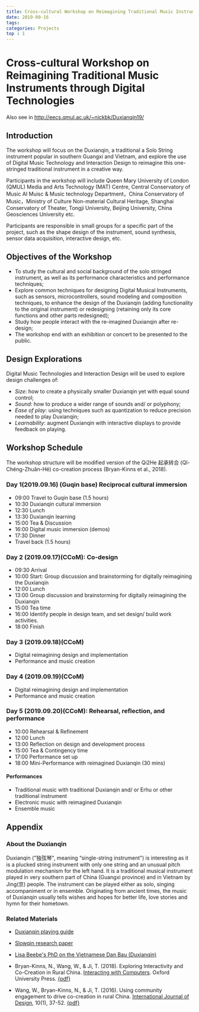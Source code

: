 ```yaml
---
title: Cross-cultural Workshop on Reimagining Traditional Music Instruments through Digital Technologies
date: 2019-09-16
tags:
categories: Projects
top : 1
---
```


# Cross-cultural Workshop on Reimagining Traditional Music Instruments through Digital Technologies

Also see in http://eecs.qmul.ac.uk/~nickbk/Duxianqin19/

## Introduction

The workshop will focus on the Duxianqin, a traditional a Solo String instrument popular in southern Guangxi and Vietnam, and explore the use of Digital Music Technology and Interaction Design to reimagine this one-stringed traditional instrument in a creative way.

Participants in the workshop will include Queen Mary University of London (QMUL) Media and Arts Technology (MAT) Centre, Central Conservatory of Music AI Muisc & Music technology Department，China Conservatory of Music，Ministry of Culture Non-material Cultural Heritage,  Shanghai Conservatory of Theater, Tongji University, Beijing University, China Geosciences University etc.

Participants are responsible in small groups for a specific part of the project, such as the shape design of the instrument, sound synthesis, sensor data acquisition, interactive design, etc.

## Objectives of the Workshop

- To study the cultural and social background of the solo stringed instrument, as well as its performance characteristics and performance techniques;
- Explore common techniques for designing Digital Musical Instruments, such as sensors, microcontrollers, sound modeling and composition techniques, to enhance the design of the Duxianqin (adding functionality to the original instrument) or redesigning (retaining only its core functions and other parts redesigned);
- Study how people interact with the re-imagined Duxianqin after re-design;
- The workshop end with an exhibition or concert to be presented to the public.

## Design Explorations

Digital Music Technologies and Interaction Design will be used to explore design challenges of:

- *Size*: how to create a physically smaller Duxianqin yet with equal sound control;
- *Sound*: how to produce a wider range of sounds and/ or polyphony;
- *Ease of play*: using techniques such as quantization to reduce precision needed to play Duxianqin;
- *Learnability*: augment Duxianqin with interactive displays to provide feedback on playing.



## Workshop Schedule

The workshop structure will be modified version of the Qi2He 起承转合 (Qǐ-Chéng-Zhuǎn-Hé) co-creation process (Bryan-Kinns et al., 2018).

### Day 1(2019.09.16) (Guqin base) Reciprocal cultural immersion

- 09:00 Travel to Guqin base (1.5 hours)
- 10:30 Duxianqin cultural immersion
- 12:30 Lunch
- 13:30 Duxianqin learning
- 15:00 Tea & Discussion
- 16:00 Digital music immersion (demos)
- 17:30 Dinner
- Travel back (1.5 hours)

### Day 2 (2019.09.17)(CCoM): Co-design

- 09:30 Arrival
- 10:00 Start: Group discussion and brainstorming for digitally reimagining the Duxianqin
- 12:00 Lunch
- 13:00 Group discussion and brainstorming for digitally reimagining the Duxianqin
- 15:00 Tea time
- 16:00 Identify people in design team, and set design/ build work activities.
- 18:00 Finish

### Day 3 (2019.09.18)(CCoM)

- Digital reimagining design and implementation
- Performance and music creation

### Day 4 (2019.09.19)(CCoM)

- Digital reimagining design and implementation
- Performance and music creation

### Day 5 (2019.09.20)(CCoM): Rehearsal, reflection, and performance

- 10:00 Rehearsal & Refinement
- 12:00 Lunch
- 13:00 Reflection on design and development process
- 15:00 Tea & Contingency time
- 17:00 Performance set up
- 18:00 Mini-Performance with reimagined Duxianqin (30 mins)

#### Performances

- Traditional music with traditional Duxianqin and/ or Erhu or other traditional instrument
- Electronic music with reimagined Duxianqin
- Ensemble music 

## Appendix

### About the Duxianqin

Duxianqin ("独弦琴", meaning “single-string instrument”) is interesting as it is a plucked string instrument with only one string and an unusual pitch modulation mechanism for the left hand. It is a traditional musical instrument played in very southern part of China (Guangxi province) and in Vietnam by Jing(京) people. The instrument can be played either as solo, singing accompaniment or in ensemble. Originating from ancient times, the music of Duxianqin usually tells wishes and hopes for better life, love stories and hymn for their hometown.

### Related Materials

- [Duxianqin playing guide](http://eecs.qmul.ac.uk/~nickbk/Duxianqin19/pdfs/Duxianqin_playing.pdf)

- [Slowqin research paper](http://eecs.qmul.ac.uk/~nickbk/Duxianqin19/pdfs/slowqin.pdf)

- [Lisa Beebe's PhD on the Vietnamese Dan Bau (Duxianqin)](http://eecs.qmul.ac.uk/~nickbk/Duxianqin19/pdfs/DANBAU_PhD.pdf)

- Bryan-Kinns, N., Wang, W., & Ji, T. (2018). Exploring Interactivity and Co-Creation in Rural China. [Interacting with Computers](https://academic.oup.com/iwc/advance-article/doi/10.1093/iwc/iwy010/4993736?guestAccessKey=5a7404af-eea0-4154-8a78-c2ab7dff8204). Oxford University Press. [{pdf}](http://eecs.qmul.ac.uk/~nickbk/Duxianqin19/pdfs/BryanKinns_Wang_Ji_2018_Exploring_Interactivity_IwC.pdf)

- Wang, W., Bryan-Kinns, N., & Ji, T. (2016). Using community engagement to drive co-creation in rural China. [International Journal of Design](http://www.ijdesign.org/ojs/index.php/IJDesign/article/view/2458/722), 10(1), 37-52. [{pdf}](http://eecs.qmul.ac.uk/~nickbk/Duxianqin19/pdfs/Wang_Bryan-Kinns_Ji_2016_CoCreativity_in_Rural_China_IJD.pdf)

  

   